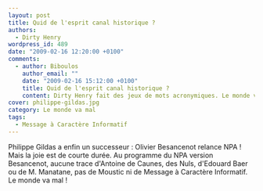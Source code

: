 ```yaml
---
layout: post
title: Quid de l'esprit canal historique ?
authors:
  - Dirty Henry
wordpress_id: 489
date: "2009-02-16 12:20:00 +0100"
comments:
  - author: Biboulos
    author_email: ""
    date: "2009-02-16 15:12:00 +0100"
    title: Quid de l'esprit canal historique ?
    content: Dirty Henry fait des jeux de mots acronymiques. Le monde va mal !
cover: philippe-gildas.jpg
category: Le monde va mal
tags:
  - Message à Caractère Informatif
---
```


Philippe Gildas a enfin un successeur : Olivier Besancenot relance NPA ! Mais la
joie est de courte durée. Au programme du NPA version Besancenot, aucune trace
d'Antoine de Caunes, des Nuls, d'Edouard Baer ou de M. Manatane, pas de Moustic
ni de Message à Caractère Informatif. Le monde va mal !
